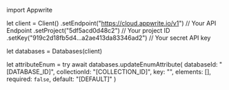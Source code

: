 import Appwrite

let client = Client()
    .setEndpoint("https://cloud.appwrite.io/v1") // Your API Endpoint
    .setProject("5df5acd0d48c2") // Your project ID
    .setKey("919c2d18fb5d4...a2ae413da83346ad2") // Your secret API key

let databases = Databases(client)

let attributeEnum = try await databases.updateEnumAttribute(
    databaseId: "[DATABASE_ID]",
    collectionId: "[COLLECTION_ID]",
    key: "",
    elements: [],
    required: `false`,
    default: "[DEFAULT]"
)

